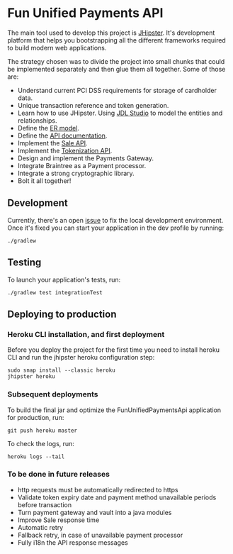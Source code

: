 # Fun Unified Payments API

The main tool used to develop this project is [JHipster](https://www.jhipster.tech/). It's development platform that helps you
bootstrapping all the different frameworks required to build modern web applications.

The strategy chosen was to divide the project into small chunks that could be implemented separately and then glue them
all together. Some of those are:

- Understand current PCI DSS requirements for storage of cardholder data.
- Unique transaction reference and token generation.
- Learn how to use JHipster. Using [JDL Studio](https://start.jhipster.tech/jdl-studio/) to model the entities and relationships.
- Define the [ER model](https://github.com/miguel-suarez/unified-payments-api/blob/master/documentation/er_diagram.png).
- Define the [API documentation](https://github.com/miguel-suarez/unified-payments-api/blob/master/documentation/api.yml).
- Implement the [Sale API](https://github.com/miguel-suarez/unified-payments-api/blob/master/src/main/java/com/fun/driven/development/fun/unified/payments/api/web/rest/PaymentResource.java).
- Implement the [Tokenization API](https://github.com/miguel-suarez/unified-payments-api/blob/master/src/main/java/com/fun/driven/development/fun/unified/payments/api/web/rest/TokenResource.java).
- Design and implement the Payments Gateway.
- Integrate Braintree as a Payment processor.
- Integrate a strong cryptographic library.
- Bolt it all together!

## Development

Currently, there's an open [issue](https://github.com/miguel-suarez/unified-payments-api/issues/11) to fix the local
development environment. Once it's fixed you can start your application in the dev profile by running:

```
./gradlew
```

## Testing

To launch your application's tests, run:

```
./gradlew test integrationTest
```

## Deploying to production

### Heroku CLI installation, and first deployment

Before you deploy the project for the first time you need to install heroku CLI and run the jhipster heroku configuration step:

```
sudo snap install --classic heroku
jhipster heroku
```

### Subsequent deployments

To build the final jar and optimize the FunUnifiedPaymentsApi application for production, run:

```
git push heroku master
```

To check the logs, run:

```
heroku logs --tail
```

### To be done in future releases

- http requests must be automatically redirected to https
- Validate token expiry date and payment method unavailable periods before transaction
- Turn payment gateway and vault into a java modules
- Improve Sale response time
- Automatic retry
- Fallback retry, in case of unavailable payment processor
- Fully i18n the API response messages
